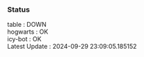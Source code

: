 ### Status


table : DOWN  
hogwarts : OK  
icy-bot : OK  
Latest Update : 2024-09-29 23:09:05.185152
